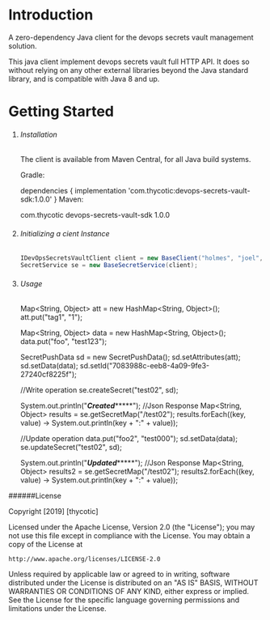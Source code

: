 # Introduction 
A zero-dependency Java client for the devops  secrets vault management solution.

This java client implement devops  secrets vault full HTTP API. It does so without relying on any other external libraries beyond the Java standard library, and is compatible with Java 8 and up.


# Getting Started

1.	###### Installation 
    The client is available from Maven Central, for all Java build systems.
    
    Gradle:
    
    dependencies {
        implementation 'com.thycotic:devops-secrets-vault-sdk:1.0.0'
    }
    Maven:
    
    <dependency>
        <groupId>com.thycotic</groupId>
        <artifactId>devops-secrets-vault-sdk</artifactId>
        <version>1.0.0</version>
    </dependency>
    
2.	###### Initializing a cient  Instance

       ```java
       IDevOpsSecretsVaultClient client = new BaseClient("holmes", "joel", "joel@1", "devbambe.com");
       SecretService se = new BaseSecretService(client);
       ```
            
3.	###### Usage 

    Map<String, Object> att = new HashMap<String, Object>();
    att.put("tag1", "1");
    	        
    Map<String, Object> data = new HashMap<String, Object>();
    data.put("foo", "test123");
    	        
    SecretPushData sd = new SecretPushData();
    sd.setAttributes(att);
    sd.setData(data);
    sd.setId("7083988c-eeb8-4a09-9fe3-27240cf8225f");
    		   
    //Write operation
    se.createSecret("test02", sd);
    		   
    System.out.println("*******Created************");
    //Json Response 
    Map<String, Object> results = se.getSecretMap("/test02");
    results.forEach((key, value) -> System.out.println(key + ":" + value));
    
    		   
    //Update operation 
    data.put("foo2", "test000");
    sd.setData(data);
    se.updateSecret("test02", sd);
    		   
    System.out.println("*******Updated************");
    //Json Response 
    Map<String, Object> results2 = se.getSecretMap("/test02");
    results2.forEach((key, value) -> System.out.println(key + ":" + value));
     

######License

Copyright [2019] [thycotic]

Licensed under the Apache License, Version 2.0 (the "License");
you may not use this file except in compliance with the License.
You may obtain a copy of the License at

    http://www.apache.org/licenses/LICENSE-2.0

Unless required by applicable law or agreed to in writing, software
distributed under the License is distributed on an "AS IS" BASIS,
WITHOUT WARRANTIES OR CONDITIONS OF ANY KIND, either express or implied.
See the License for the specific language governing permissions and
limitations under the License.

